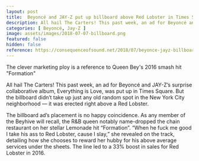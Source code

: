 ```yaml
---
layout: post
title:  Beyoncé and JAY-Z put up billboard above Red Lobster in Times Square
description: All hail The Carters! This past week, an ad for Beyoncé and JAY-Z’s surprise collaborative album, Everything is Love, was put up in Times Square.
categories: [ Beyoncé, Jay-Z ]
image: assets/images/2018-07-07-billboard.png
featured: false
hidden: false
reference: https://consequenceofsound.net/2018/07/beyonce-jayz-billboard-ad-red-lobster-nyc/
---
```

The clever marketing ploy is a reference to Queen Bey's 2016 smash hit "Formation"

All hail The Carters! This past week, an ad for Beyoncé and JAY-Z’s surprise collaborative album, Everything is Love, was put up in Times Square. But the billboard didn’t take up just any old random spot in the New York City neighborhood — it was erected right above a Red Lobster.

The billboard ad’s placement is no happy coincidence. As any member of the Beyhive will recall, the R&B queen notably name-dropped the chain restaurant on her stellar Lemonade hit “Formation”. “When he fuck me good I take his ass to Red Lobster, cause I slay,” she revealed on the track, detailing how she chooses to reward her hubby for his above average services under the sheets. The line led to a 33% boost in sales for Red Lobster in 2016.

